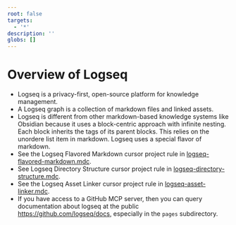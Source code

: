 ```yaml
---
root: false
targets:
  - '*'
description: ''
globs: []
---
```

# Overview of Logseq

* Logseq is a privacy-first, open-source platform for knowledge management. 
* A Logseq graph is a collection of markdown files and linked assets. 
* Logseq is different from other markdown-based knowledge systems like Obsidian because it uses a block-centric approach with infinite nesting. Each block inherits the tags of its parent blocks. This relies on the unordere list item in markdown. Logseq uses a special flavor of markdown. 
* See the Logseq Flavored Markdown cursor project rule in [logseq-flavored-markdown.mdc](mdc:.cursor/rules/logseq-cursor-rules/logseq-flavored-markdown.mdc).
* See Logseq Directory Structure cursor project rule in [logseq-directory-structure.mdc](mdc:.cursor/rules/logseq-cursor-rules/logseq-directory-structure.mdc).
* See the Logseq Asset Linker cursor project rule in [logseq-asset-linker.mdc](mdc:.cursor/rules/logseq-cursor-rules/logseq-asset-linker.mdc).
* If you have access to a GitHub MCP server, then you can query documentation about logseq at the public https://github.com/logseq/docs, especially in the `pages` subdirectory.
